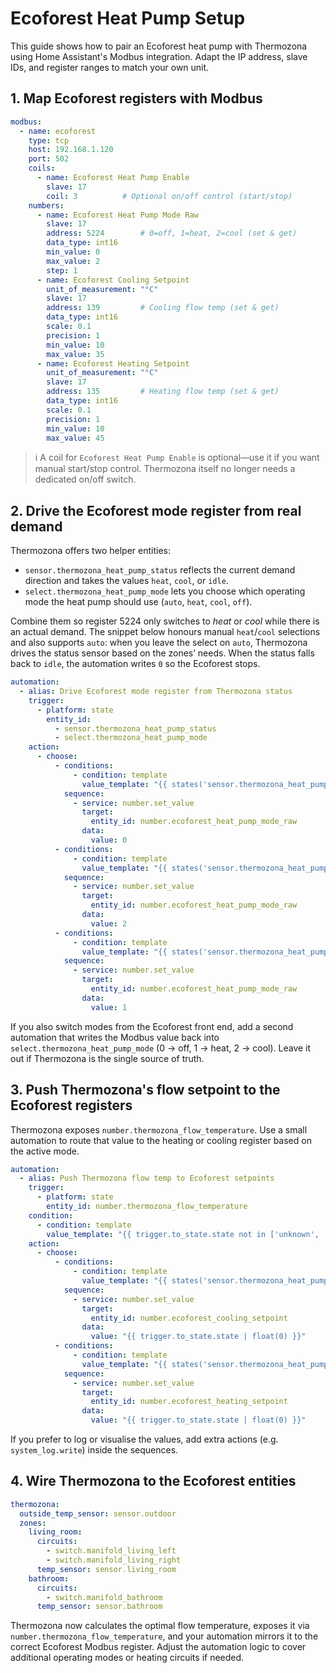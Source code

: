 # Ecoforest Heat Pump Setup

This guide shows how to pair an Ecoforest heat pump with Thermozona using Home Assistant's Modbus integration. Adapt the IP address, slave IDs, and register ranges to match your own unit.


## 1. Map Ecoforest registers with Modbus

```yaml
modbus:
  - name: ecoforest
    type: tcp
    host: 192.168.1.120
    port: 502
    coils:
      - name: Ecoforest Heat Pump Enable
        slave: 17
        coil: 3          # Optional on/off control (start/stop)
    numbers:
      - name: Ecoforest Heat Pump Mode Raw
        slave: 17
        address: 5224        # 0=off, 1=heat, 2=cool (set & get)
        data_type: int16
        min_value: 0
        max_value: 2
        step: 1
      - name: Ecoforest Cooling Setpoint
        unit_of_measurement: "°C"
        slave: 17
        address: 139         # Cooling flow temp (set & get)
        data_type: int16
        scale: 0.1
        precision: 1
        min_value: 10
        max_value: 35
      - name: Ecoforest Heating Setpoint
        unit_of_measurement: "°C"
        slave: 17
        address: 135         # Heating flow temp (set & get)
        data_type: int16
        scale: 0.1
        precision: 1
        min_value: 10
        max_value: 45
```

> ℹ️ A coil for `Ecoforest Heat Pump Enable` is optional—use it if you want manual start/stop control. Thermozona itself no longer needs a dedicated on/off switch.

## 2. Drive the Ecoforest mode register from real demand

Thermozona offers two helper entities:

- `sensor.thermozona_heat_pump_status` reflects the current demand direction and takes the values `heat`, `cool`, or `idle`.
- `select.thermozona_heat_pump_mode` lets you choose which operating mode the heat pump should use (`auto`, `heat`, `cool`, `off`).

Combine them so register 5224 only switches to *heat* or *cool* while there is an actual demand. The snippet below honours manual `heat`/`cool` selections and also supports `auto`: when you leave the select on `auto`, Thermozona drives the status sensor based on the zones’ needs. When the status falls back to `idle`, the automation writes `0` so the Ecoforest stops.

```yaml
automation:
  - alias: Drive Ecoforest mode register from Thermozona status
    trigger:
      - platform: state
        entity_id:
          - sensor.thermozona_heat_pump_status
          - select.thermozona_heat_pump_mode
    action:
      - choose:
          - conditions:
              - condition: template
                value_template: "{{ states('sensor.thermozona_heat_pump_status') == 'idle' }}"
            sequence:
              - service: number.set_value
                target:
                  entity_id: number.ecoforest_heat_pump_mode_raw
                data:
                  value: 0
          - conditions:
              - condition: template
                value_template: "{{ states('sensor.thermozona_heat_pump_status') == 'cool' }}"
            sequence:
              - service: number.set_value
                target:
                  entity_id: number.ecoforest_heat_pump_mode_raw
                data:
                  value: 2
          - conditions:
              - condition: template
                value_template: "{{ states('sensor.thermozona_heat_pump_status') == 'heat' }}"
            sequence:
              - service: number.set_value
                target:
                  entity_id: number.ecoforest_heat_pump_mode_raw
                data:
                  value: 1
```

If you also switch modes from the Ecoforest front end, add a second automation that writes the Modbus value back into `select.thermozona_heat_pump_mode` (0 → off, 1 → heat, 2 → cool). Leave it out if Thermozona is the single source of truth.

## 3. Push Thermozona's flow setpoint to the Ecoforest registers

Thermozona exposes `number.thermozona_flow_temperature`. Use a small automation to route that value to the heating or cooling register based on the active mode.

```yaml
automation:
  - alias: Push Thermozona flow temp to Ecoforest setpoints
    trigger:
      - platform: state
        entity_id: number.thermozona_flow_temperature
    condition:
      - condition: template
        value_template: "{{ trigger.to_state.state not in ['unknown', 'unavailable'] }}"
    action:
      - choose:
          - conditions:
              - condition: template
                value_template: "{{ states('sensor.thermozona_heat_pump_status') == 'cool' }}"
            sequence:
              - service: number.set_value
                target:
                  entity_id: number.ecoforest_cooling_setpoint
                data:
                  value: "{{ trigger.to_state.state | float(0) }}"
          - conditions:
              - condition: template
                value_template: "{{ states('sensor.thermozona_heat_pump_status') == 'heat' }}"
            sequence:
              - service: number.set_value
                target:
                  entity_id: number.ecoforest_heating_setpoint
                data:
                  value: "{{ trigger.to_state.state | float(0) }}"
```

If you prefer to log or visualise the values, add extra actions (e.g. `system_log.write`) inside the sequences.

## 4. Wire Thermozona to the Ecoforest entities

```yaml
thermozona:
  outside_temp_sensor: sensor.outdoor
  zones:
    living_room:
      circuits:
        - switch.manifold_living_left
        - switch.manifold_living_right
      temp_sensor: sensor.living_room
    bathroom:
      circuits:
        - switch.manifold_bathroom
      temp_sensor: sensor.bathroom
```

Thermozona now calculates the optimal flow temperature, exposes it via `number.thermozona_flow_temperature`, and your automation mirrors it to the correct Ecoforest Modbus register. Adjust the automation logic to cover additional operating modes or heating circuits if needed.
